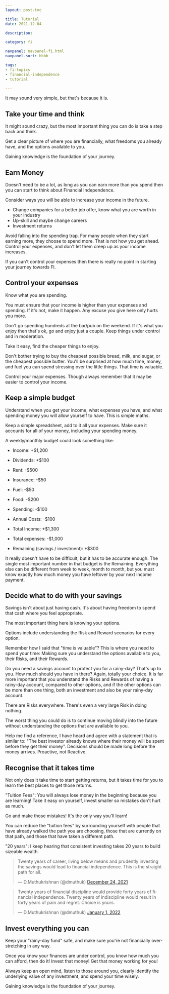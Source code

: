 ```yaml
---
layout: post-toc

title: Tutorial
date: 2021-12-04

description:

category: fi

navpanel: navpanel-fi.html
navpanel-sort: bbbb

tags:
- fi-topics
- financial-independence
- tutorial

---
```


It may sound very simple, but that's because it is.

## Take your time and think

It might sound crazy, but the most important thing you can do is take a step back and think.

Get a clear picture of where you are financially, what freedoms you already have, and the options available to you.

Gaining knowledge is the foundation of your journey.

## Earn Money

Doesn't need to be a lot, as long as you can earn more than you spend then you can start to think about Financial Independence.

Consider ways you will be able to increase your income in the future.

* Change companies for a better job offer, know what you are worth in your industry
* Up-skill and maybe change careers
* Investment returns

Avoid falling into the spending trap. For many people when they start earning more, they choose to spend more. That is not how you get ahead. Control your expenses, and don't let them creep up as your income increases.

If you can't control your expenses then there is really no point in starting your journey towards FI.

## Control your expenses

Know what you are spending.

You must ensure that your income is higher than your expenses and spending. If it's not, make it happen. Any excuse you give here only hurts you more.

Don't go spending hundreds at the bar/pub on the weekend. If it's what you enjoy then that's ok, go and enjoy just a couple. Keep things under control and in moderation.

Take it easy, find the cheaper things to enjoy.

Don't bother trying to buy the cheapest possible bread, milk, and sugar, or the cheapest possible butter. You'll be surprised at how much time, money, and fuel you can spend stressing over the little things. That time is valuable.

Control your major expenses. Though always remember that it may be easier to control your income.

## Keep a simple budget

Understand when you get your income, what expenses you have, and what spending money you will allow yourself to have. This is simple maths.

Keep a simple spreadsheet, add to it all your expenses. Make sure it accounts for all of your money, including your spending money.

A weekly/monthly budget could look something like:

* Income: +$1,200
* Dividends: +$100

* Rent: -$500
* Insurance: -$50
* Fuel: -$50
* Food: -$200
* Spending: -$100
* Annual Costs: -$100

* Total Income: +$1,300
* Total expenses: -$1,000
* Remaining (savings / investment): +$300

It really doesn't have to be difficult, but it has to be accurate enough. The single most important number in that budget is the Remaining. Everything else can be different from week to week, month to month, but you must know exactly how much money you have leftover by your next income payment.

## Decide what to do with your savings

Savings isn't about just having cash. It's about having freedom to spend that cash where you feel appropriate.

The most important thing here is knowing your options.

Options include understanding the Risk and Reward scenarios for every option.

Remember how I said that "time is valuable"? This is where you need to spend your time: Making sure you understand the options available to you, their Risks, and their Rewards.

Do you need a savings account to protect you for a rainy-day? That's up to you. How much should you have in there? Again, totally your choice. It is far more important that you understand the Risks and Rewards of having a rainy-day account, compared to other options, and if the other options can be more than one thing, both an investment and also be your rainy-day account.

There are Risks everywhere. There's even a very large Risk in doing nothing.

The worst thing you could do is to continue moving blindly into the future without understanding the options that are available to you.

Help me find a reference, I have heard and agree with a statement that is similar to: "The best investor already knows where their money will be spent before they get their money". Decisions should be made long before the money arrives. Proactive, not Reactive.

## Recognise that it takes time

Not only does it take time to start getting returns, but it takes time for you to learn the best places to get those returns.

"Tuition Fees": You will always lose money in the beginning because you are learning! Take it easy on yourself, invest smaller so mistakes don't hurt as much.

Go and make those mistakes! It's the only way you'll learn!

You can reduce the "tuition fees" by surrounding yourself with people that have already walked the path you are choosing, those that are currently on that path, and those that have taken a different path.

"20 years": I keep hearing that consistent investing takes 20 years to build sizeable wealth.

<blockquote class="twitter-tweet"><p lang="en" dir="ltr">Twenty years of career, living below means and prudently investing the savings would lead to financial independence. This is the straight path for all.</p>&mdash; D.Muthukrishnan (@dmuthuk) <a href="https://twitter.com/dmuthuk/status/1474168718833774622?ref_src=twsrc%5Etfw">December 24, 2021</a></blockquote> <script async src="https://platform.twitter.com/widgets.js" charset="utf-8"></script>

<blockquote class="twitter-tweet"><p lang="en" dir="ltr">Twenty years of financial discipline would provide forty years of financial independence. Twenty years of indiscipline would result in forty years of pain and regret. Choice is yours.</p>&mdash; D.Muthukrishnan (@dmuthuk) <a href="https://twitter.com/dmuthuk/status/1477082678910353409?ref_src=twsrc%5Etfw">January 1, 2022</a></blockquote> <script async src="https://platform.twitter.com/widgets.js" charset="utf-8"></script>

## Invest everything you can

Keep your "rainy-day fund" safe, and make sure you're not financially over-stretching in any way.

Once you know your finances are under control, you know how much you can afford, then do it! Invest that money! Get that money working for you!

Always keep an open mind, listen to those around you, clearly identify the underlying value of any investment, and spend your time wisely.

Gaining knowledge is the foundation of your journey.


